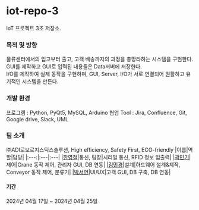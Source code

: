 # iot-repo-3
IoT 프로젝트 3조 저장소. 

### 목적 및 방향
물류센터에서의 입고부터 출고, 고객 배송까지의 과정을 총망라하는 시스템을 구현한다.\
GUI를 제작하고 GUI로 입력된 내용들은 Data서버에 저장한다.\
I/O를 제작하여 실제 동작을 구현하며, GUI, Server, I/O가 서로 연결되어 원활하고 유기적인 시스템을 만든다.

### 개발 환경
프로그램 : Python, PyQt5, MySQL, Arduino
협업 Tool : Jira, Confluence, Git, Google drive, Slack, UML

### 팀 소개
㈜ADI로보로지스틱스솔루션, High efficiency, Safety First, ECO-friendly
|이름|역할|담당|
|:---:|:---|:---|
|[한영철](https://github.com/OProcessing)|통신, 팀장|시리얼 통신, RFID 정보 입출력|
|[곽민기](https://github.com/Ignimkk)|제어|Crane 동작 제어, 관리자 GUI, DB 연동|
|[김민경](https://github.com/miggyo)|설계|하드웨어 설계&제작, Conveyor 동작 제어, 분류기|
|[박서연](https://github.com/seoyean)|UI/UX|고객 GUI, DB 구축, DB 연동|

#### 기간
2024년 04월 17일 ~ 2024년 04월 25일

